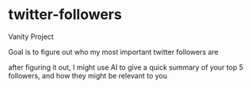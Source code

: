 # twitter-followers

Vanity Project

Goal is to figure out who my most important twitter followers are

after figuring it out, I might use AI to give a quick summary of your top 5 followers, and how they might be relevant to you
